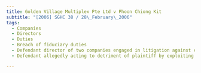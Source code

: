 ```yaml
---
title: Golden Village Multiplex Pte Ltd v Phoon Chiong Kit 
subtitle: "[2006] SGHC 38 / 28\_February\_2006"
tags:
  - Companies
  - Directors
  - Duties
  - Breach of fiduciary duties
  - Defendant director of two companies engaged in litigation against each other
  - Defendant allegedly acting to detriment of plaintiff by exploiting position as director of plaintiff to benefit other company at plaintiff\'s detriment

---
```


